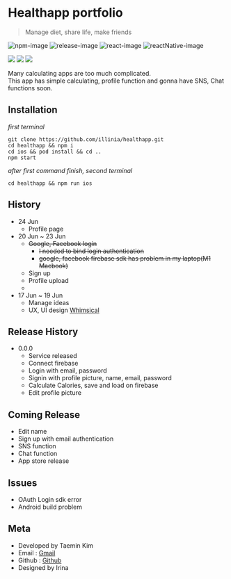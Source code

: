 # Healthapp portfolio
> Manage diet, share life, make friends

![npm-image]
![release-image]
![react-image]
![reactNative-image]

<img src="https://img.shields.io/badge/Javascript-yellow?style=flat-square&logo=JavaScript&logoColor=white"/>
<img src="https://img.shields.io/badge/ReactNative-blue?style=flat-square&logo=React&logoColor=white"/>
<img src="https://img.shields.io/badge/Firebase-orange?style=flat-square&logo=Firebase&logoColor=white"/>


Many calculating apps are too much complicated.<br>
This app has simple calculating, profile function and gonna have SNS, Chat functions soon.

## Installation
*first terminal*
```
git clone https://github.com/illinia/healthapp.git
cd healthapp && npm i
cd ios && pod install && cd ..
npm start
```
*after first command finish, second terminal*
```
cd healthapp && npm run ios
```

## History
* 24 Jun
    * Profile page
* 20 Jun ~ 23 Jun
    * ~~Google, Facebook login~~
        * ~~I needed to bind login authentication~~
        * ~~google, facebook firebase sdk has problem in my laptop(M1 Macbook)~~
    * Sign up
    * Profile upload
    * 
* 17 Jun ~ 19 Jun
    * Manage ideas
    * UX, UI design [Whimsical](https://whimsical.com)

## Release History
* 0.0.0
    * Service released
    * Connect firebase
    * Login with email, password
    * Signin with profile picture, name, email, password
    * Calculate Calories, save and load on firebase
    * Edit profile picture

## Coming Release
* Edit name
* Sign up with email authentication
* SNS function
* Chat function
* App store release

## Issues
* OAuth Login sdk error
* Android build problem

## Meta
* Developed by Taemin Kim
* Email : [Gmail](seolin1218@gmail.com)
* Github : [Github](https://github.com/illinia)
* Designed by Irina

<!-- Markdown link & img dfn's -->
[npm-image]: https://img.shields.io/badge/npm-7.15.1-orange
[release-image]: https://img.shields.io/badge/release-0.0.0-success
[react-image]: https://img.shields.io/badge/React-17.0.1-%2361dafb
[reactNative-image]: https://img.shields.io/badge/ReactNative-0.64.2-%2361dafb
